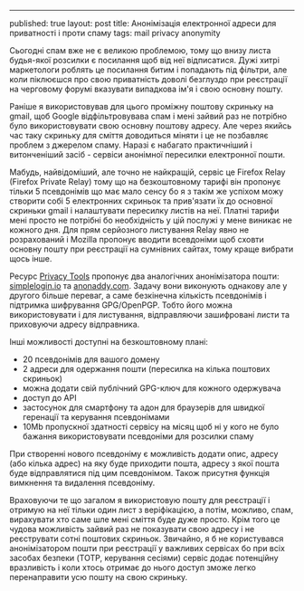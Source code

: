 ---
published: true
layout: post
title: Анонімізація електронної адреси для приватності і проти спаму
tags: mail privacy anonymity 

Сьогодні спам вже не є великою проблемою, тому що внизу листа будья-якої розсилки є посилання щоб від неї відписатися. Дужі хитрі маркетологи роблять це посилання битим і попадають під фільтри, але коли піклюєшся про свою приватність доволі безглуздо при реєстрації на черговому форумі вказувати випадкова ім'я і свою основну пошту.  

Раніше я використовував для цього проміжну поштову скриньку на gmail, щоб Google відфільтровувава спам і мені зайвий раз не потрібно було використовувати свою основну поштову адресу. Але через якийсь час таку скриньку для сміття доводиться міняти і це не позбавляє проблем з джерелом спаму. Наразі є набагато практичніший і витонченіший засіб - сервіси анонімної пересилки електронної пошти. 

Мабудь, найвідоміший, але точно не найкращій, сервіс це Firefox Relay (Firefox Private Relay) тому що на безкоштовному тарифі він пропонує тільки 5 псевдонімів що має мало сенсу бо я з такім же успіхом можу створити собі 5 електронних скриньок та прив'язати їх до основної скриньки gmail і налаштувати пересилку листів на неї. Платні тарифи мені просто не потрібні бо необхідність у цій послужі у мене виникає не кожного дня. Для прям серйозного листування Relay явно не розрахований і Mozilla пропонує вводити всевдоніми щоб сховти основну пошту при реєстрації на сумнівних сайтах, тому краще вибрати щось інше.

Ресурс [Privacy Tools](https://www.privacytools.io) пропонує два аналогічних анонімізатора пошти: [simplelogin.io](https://simplelogin.io/) та [anonaddy.com](https://anonaddy.com/). Задачу вони виконують однакову але у другого більше переваг, а саме безкінечна кількість псевдонімів і підтримка шифрування GPG/OpenPGP. Тобто його можна використовувати і для листування, відправляючи зашифровані листи та приховуючи адресу відправника. 

Інші можливості доступні на безкоштовному плані:
- 20 псевдонімів для вашого домену
- 2 адреси для одержання пошти (пересилка на кілька поштових скриньок)
- можна додати свій публічний GPG-ключ для кожного одержувача
- доступ до API
- застосунок для смартфону та адон для браузерів для швидкої геренації та керування псевдонімами
- 10Mb пропускної здатності сервісу на місяц щоб ні у кого не було бажання використовувати псевдоніми для розсилки спаму

При створенні нового псевдоніму є можливість додати опис, адресу (або кілька адрес) на яку буде приходити пошта, адресу з якої пошта буде відправлятися під цим псевдонімом. Також присутня функція вимкнення та видалення псевдоніму. 

Враховуючи те що загалом я використовую пошту для реєстрації і отримую на неї тільки один лист з веріфікацією, а потім, можливо, спам, вирахувати хто саме шле мені сміття буде дуже просто. Крім того це чудова можливість зайвий раз не показувати свою адресу і не реєструвати сотні поштових скриньок. Звичайно, я б не користувався анонімізатором пошти при реєстрації у важливих сервісах бо при всіх засобах безпеки (TOTP, керування сесіями) сервіс додає потенційну вразливість і коли хтось отримає до нього доступ зможе легко перенаправити усю пошту на свою скриньку. 


